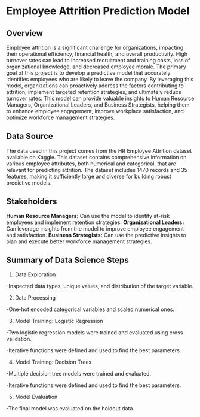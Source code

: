 # Employee Attrition Prediction Model

## Overview
Employee attrition is a significant challenge for organizations, impacting their operational efficiency, financial health, and overall productivity. High turnover rates can lead to increased recruitment and training costs, loss of organizational knowledge, and decreased employee morale. The primary goal of this project is to develop a predictive model that accurately identifies employees who are likely to leave the company. By leveraging this model, organizations can proactively address the factors contributing to attrition, implement targeted retention strategies, and ultimately reduce turnover rates. This model can provide valuable insights to Human Resource Managers, Organizational Leaders, and Business Strategists, helping them to enhance employee engagement, improve workplace satisfaction, and optimize workforce management strategies.

## Data Source
The data used in this project comes from the HR Employee Attrition dataset available on Kaggle. This dataset contains comprehensive information on various employee attributes, both numerical and categorical, that are relevant for predicting attrition. The dataset includes 1470 records and 35 features, making it sufficiently large and diverse for building robust predictive models.

## Stakeholders
**Human Resource Managers:** Can use the model to identify at-risk employees and implement retention strategies.
**Organizational Leaders:** Can leverage insights from the model to improve employee engagement and satisfaction.
**Business Strategists:** Can use the predictive insights to plan and execute better workforce management strategies.

## Summary of Data Science Steps
1. Data Exploration

-Inspected data types, unique values, and distribution of the target variable.

2. Data Processing

-One-hot encoded categorical variables and scaled numerical ones.

3. Model Training: Logistic Regression
   
-Two logistic regression models were trained and evaluated using cross-validation.

-Iterative functions were defined and used to find the best parameters.

4. Model Training: Decision Trees

-Multiple decision tree models were trained and evaluated.

-Iterative functions were defined and used to find the best parameters.

5. Model Evaluation

-The final model was evaluated on the holdout data.
